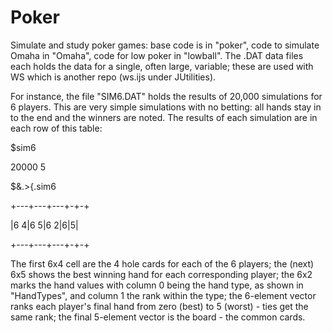 # Poker
Simulate and study poker games: base code is in "poker", code to simulate Omaha in "Omaha", code for low poker in "lowball".
The .DAT data files each holds the data for a single, often large, variable; these are used with WS which is another repo (ws.ijs under JUtilities).

For instance, the file "SIM6.DAT" holds the results of 20,000 simulations for 6 players.  This are very simple simulations with no betting: 
all hands stay in to the end and the winners are noted.  The results of each simulation are in each row of this table:

   $sim6
   
20000 5

   $&.>{.sim6
   
+---+---+---+-+-+

|6 4|6 5|6 2|6|5|

+---+---+---+-+-+
   
The first 6x4 cell are the 4 hole cards for each of the 6 players; the (next) 6x5 shows the best winning hand for each corresponding player; the 6x2 marks the 
hand values with column 0 being the hand type, as shown in "HandTypes", and column 1 the rank within the type; the 6-element vector ranks each
player's final hand from zero (best) to 5 (worst) - ties get the same rank; the final 5-element vector is the board - the common cards.
